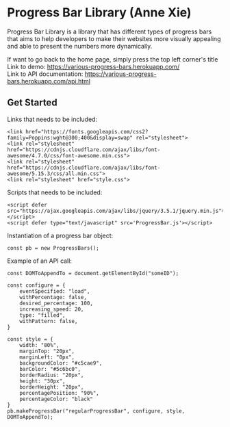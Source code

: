 # Progress Bar Library (Anne Xie)

Progress Bar Library is a library that has different types of progress bars that aims to help developers to make their websites more visually appealing and able to present the numbers more dynamically.

If want to go back to the home page, simply press the top left corner's title
<br />
Link to demo: https://various-progress-bars.herokuapp.com/
<br />
Link to API documentation: https://various-progress-bars.herokuapp.com/api.html

## Get Started
Links that needs to be included:
```
<link href="https://fonts.googleapis.com/css2?family=Poppins:wght@300;400&display=swap" rel="stylesheet">
<link rel="stylesheet" href="https://cdnjs.cloudflare.com/ajax/libs/font-awesome/4.7.0/css/font-awesome.min.css">
<link rel="stylesheet" href="https://cdnjs.cloudflare.com/ajax/libs/font-awesome/5.15.3/css/all.min.css">
<link rel="stylesheet" href="style.css">
```

Scripts that needs to be included:
```
<script defer src="https://ajax.googleapis.com/ajax/libs/jquery/3.5.1/jquery.min.js"></script>
<script defer type="text/javascript" src='ProgressBar.js'></script>
```

Instantiation of a progress bar object:
```
const pb = new ProgressBars();
```

Example of an API call:
```
const DOMToAppendTo = document.getElementById("someID");
    
const configure = {
    eventSpecified: "load",
    withPercentage: false,
    desired_percentage: 100,
    increasing_speed: 20,
    type: "filled",
    withPattern: false,
}

const style = {
    width: "80%",
    marginTop: "20px",
    marginLeft: "0px",
    backgroundColor: "#c5cae9",
    barColor: "#5c6bc0",
    borderRadius: "20px",
    height: "30px",
    borderHeight: "20px",
    percentagePosition: "90%",
    percentageColor: "black"
}
pb.makeProgressBar("regularProgressBar", configure, style, DOMToAppendTo);
```
            
